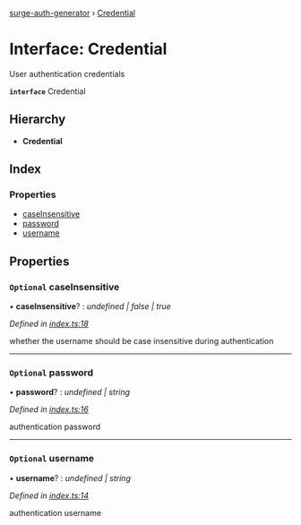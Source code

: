 [surge-auth-generator](../README.md) › [Credential](credential.md)

# Interface: Credential

User authentication credentials

**`interface`** Credential

## Hierarchy

* **Credential**

## Index

### Properties

* [caseInsensitive](credential.md#optional-caseinsensitive)
* [password](credential.md#optional-password)
* [username](credential.md#optional-username)

## Properties

### `Optional` caseInsensitive

• **caseInsensitive**? : *undefined | false | true*

*Defined in [index.ts:18](https://github.com/laudep/surge-auth-generator/blob/cbaa17a/src/index.ts#L18)*

whether the username should be case insensitive during authentication

___

### `Optional` password

• **password**? : *undefined | string*

*Defined in [index.ts:16](https://github.com/laudep/surge-auth-generator/blob/cbaa17a/src/index.ts#L16)*

authentication password

___

### `Optional` username

• **username**? : *undefined | string*

*Defined in [index.ts:14](https://github.com/laudep/surge-auth-generator/blob/cbaa17a/src/index.ts#L14)*

authentication username
